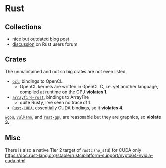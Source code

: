 # Rust

## Collections

- nice but outdated [blog post](https://bheisler.github.io/post/state-of-gpgpu-in-rust/)
- [discussion](https://users.rust-lang.org/t/best-way-to-start-programming-for-gpu-in-rust/29768/5)
  on Rust users forum

## Crates

The unmaintained and not so big crates are not even listed.

- [`ocl`](https://github.com/cogciprocate/ocl), bindings to OpenCL
  - OpenCL kernels are written in OpenCL C, i.e. yet another language, compiled
    at runtime on the GPU **violates 1.**
- [`arrayfire-rust`](https://github.com/arrayfire/arrayfire-rust), bindings to
  ArrayFire
  - quite Rusty, I've seen no trace of 1.
- [`Rust-CUDA`](https://github.com/Rust-GPU/Rust-CUDA), essentially CUDA
  bindings, so it **violates 4.**

[`wgpu`](https://github.com/gfx-rs/wgpu),
[`vulkano`](https://github.com/vulkano-rs/vulkano), and
[`rust-gpu`](https://github.com/EmbarkStudios/rust-gpu) are reasonable but they
are graphics, so **violate 3.**

## Misc

There is also a native Tier 2 target of `rustc` (`no_std`) for CUDA only
https://doc.rust-lang.org/stable/rustc/platform-support/nvptx64-nvidia-cuda.html
